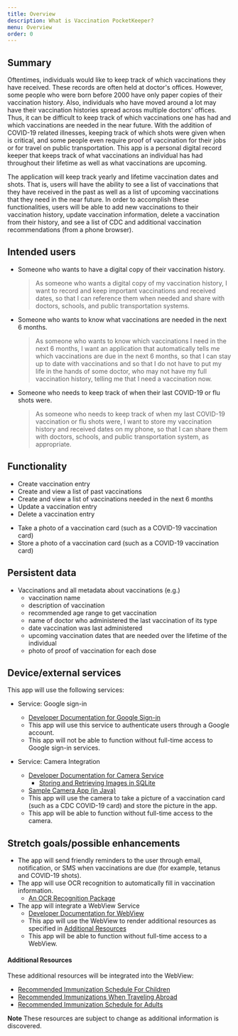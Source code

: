 ```yaml
---
title: Overview
description: What is Vaccination PocketKeeper?
menu: Overview
order: 0
---
```


## Summary

Oftentimes, individuals would like to keep track of which vaccinations they have received.  These records are often held at doctor's offices.  However, some people who were born before 2000 have only paper copies of their vaccination history.  Also, individuals who have moved around a lot may have their vaccination histories spread across multiple doctors' offices.  Thus, it can be difficult to keep track of which vaccinations one has had and which vaccinations are needed in the near future.  With the addition of COVID-19 related illnesses, keeping track of which shots were given when is critical, and some people even require proof of vaccination for their jobs or for travel on public transportation.  This app is a personal digital record keeper that keeps track of what vaccinations an individual has had throughout their lifetime as well as what vaccinations are upcoming. 

The application will keep track yearly and lifetime vaccination dates and shots.  That is, users will have the ability to see a list of vaccinations that they have received in the past as well as a list of upcoming vaccinations that they need in the near future.  In order to accomplish these functionalities, users will be able to add new vaccinations to their vaccination history, update vaccination information, delete a vaccination from their history, and see a list of CDC and additional  vaccination recommendations (from a phone browser).  

## Intended users

* Someone who wants to have a digital copy of their vaccination history.

    > As someone who wants a digital copy of my vaccination history, I want to record and keep important vaccinations and received dates, so that I can reference them when needed and share with doctors, schools, and public transportation systems.

* Someone who wants to know what vaccinations are needed in the next 6 months.

  > As someone who wants to know which vaccinations I need in the next 6 months, I want an application that automatically tells me which vaccinations are due in the next 6 months, so that I can stay up to date with vaccinations and so that I do not have to put my life in the hands of some doctor, who may not have my full vaccination history, telling me that I need a vaccination now.

* Someone who needs to keep track of when their last COVID-19 or flu shots were.  

    > As someone who needs to keep track of when my last COVID-19 vaccination or flu shots were, I want to store my vaccination history and received dates on my phone, so that I can share them with doctors, schools, and public transportation system, as appropriate.

## Functionality

* Create vaccination entry
* Create and view a list of past vaccinations
* Create and view a list of vaccinations needed in the next 6 months
* Update a vaccination entry
* Delete a vaccination entry

[comment]: <> (* List a few additional resources where individuals can go to get more information about vaccines.)
* Take a photo of a vaccination card (such as a COVID-19 vaccination card)
* Store a photo of a vaccination card (such as a COVID-19 vaccination card)

## Persistent data

* Vaccinations and all metadata about vaccinations (e.g.)
  * vaccination name
  * description of vaccination
  * recommended age range to get vaccination
  * name of doctor who administered the last vaccination of its type
  * date vaccination was last administered
  * upcoming vaccination dates that are needed over the lifetime of the individual
  * photo of proof of vaccination for each dose

## Device/external services

This app will use the following services: 
* Service: Google sign-in
  * [Developer Documentation for Google Sign-in](https://developers.google.com/identity/sign-in/android/start-integrating)
  * This app will use this service to authenticate users through a Google account.
  * This app will not be able to function without full-time access to Google sign-in services.

* Service: Camera Integration
  * [Developer Documentation for Camera Service](https://developer.android.com/guide/topics/media/camera)
    * [Storing and Retrieving Images in SQLite](https://www.youtube.com/watch?v=X7T0g5kBYJk)
  * [Sample Camera App (in Java)](https://github.com/googlearchive/android-Camera2Basic/blob/master/Application/src/main/java/com/example/android/camera2basic/Camera2BasicFragment.java)
  * This app will use the camera to take a picture of a vaccination card (such as a CDC COVID-19 card) and store the picture in the app.
  * This app will be able to function without full-time access to the camera.
  
## Stretch goals/possible enhancements 

* The app will send friendly reminders to the user through email, notification, or SMS when vaccinations are due (for example, tetanus and COVID-19 shots).
* The app will use OCR recognition to automatically fill in vaccination information. 
  * [An OCR Recognition Package](https://github.com/tesseract-ocr/tesseract)
* The app will integrate a WebView Service
  * [Developer Documentation for WebView](https://developer.android.com/guide/webapps)
  * This app will use the WebView to render additional resources as specified in [Additional Resources](#additional-resources)
  * This app will be able to function without full-time access to a WebView.

#### Additional Resources

These additional resources will be integrated into the WebView:
* [Recommended Immunization Schedule For Children](https://healthychildren.org/English/safety-prevention/immunizations/Pages/Recommended-Immunization-Schedules.aspx?gclid=CjwKCAjwh5qLBhALEiwAioodsz1-zBQxR35agsYeBt4t1fmXJvEmUJUKcMPg3VOTd_XLX_Uq_h5uXxoCDbsQAvD_BwE)
* [Recommended Immunizations When Traveling Abroad](https://wwwnc.cdc.gov/travel/destinations/traveler/none/american-samoa?s_cid=ncezid-dgmq-travel-single-001)
* [Recommended Immunization Schedule for Adults](https://www.cdc.gov/vaccines/schedules/hcp/imz/adult.html)

**Note**
These resources are subject to change as additional information is discovered.

